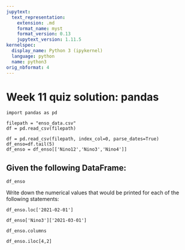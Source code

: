 ```yaml
---
jupytext:
  text_representation:
    extension: .md
    format_name: myst
    format_version: 0.13
    jupytext_version: 1.11.5
kernelspec:
  display_name: Python 3 (ipykernel)
  language: python
  name: python3
orig_nbformat: 4
---
```


# Week 11 quiz solution: pandas

```{code-cell} ipython3
import pandas as pd
```

```{code-cell} ipython3
filepath = "enso_data.csv"
df = pd.read_csv(filepath)
```

```{code-cell} ipython3
df = pd.read_csv(filepath, index_col=0, parse_dates=True)
df_enso=df.tail(5)
df_enso = df_enso[['Nino12','Nino3','Nino4']]
```

## Given the following DataFrame:

```{code-cell} ipython3
df_enso
```

Write down the numerical values that would be printed for each of the following statements:

```{code-cell} ipython3
df_enso.loc['2021-02-01']
```

```{code-cell} ipython3
df_enso['Nino3']['2021-03-01']
```

```{code-cell} ipython3
df_enso.columns
```

```{code-cell} ipython3
df_enso.iloc[4,2]
```

